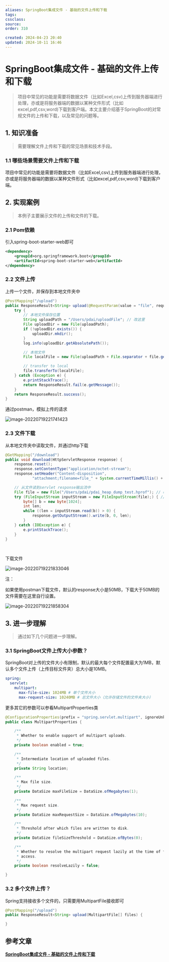 ```yaml
---
aliases: SpringBoot集成文件 - 基础的文件上传和下载
tags: 
cssclass: 
source: 
order: 310

created: 2024-04-23 20:40
updated: 2024-10-11 16:46
---
```

# SpringBoot集成文件 - 基础的文件上传和下载

>项目中常见的功能是需要将数据文件（比如Excel,csv)上传到服务器端进行处理，亦或是将服务器端的数据以某种文件形式（比如excel,pdf,csv,word)下载到客户端。本文主要介绍基于SpringBoot的对常规文件的上传和下载，以及常见的问题等。

## 1. 知识准备

> 需要理解文件上传和下载的常见场景和技术手段。

### 1.1 哪些场景需要文件上传和下载

项目中常见的功能是需要将数据文件（比如Excel,csv)上传到服务器端进行处理，亦或是将服务器端的数据以某种文件形式（比如excel,pdf,csv,word)下载到客户端。

## 2. 实现案例

> 本例子主要展示文件的上传和文件的下载。

### 2.1 Pom依赖

引入spring-boot-starter-web即可

```xml
<dependency>
    <groupId>org.springframework.boot</groupId>
    <artifactId>spring-boot-starter-web</artifactId>
</dependency>
```

### 2.2 文件上传

上传一个文件，并保存到本地文件夹中

```java
@PostMapping("/upload")
public ResponseResult<String> upload(@RequestParam(value = "file", required = true) MultipartFile file) {
    try {
        // 本地文件保存位置
        String uploadPath = "/Users/pdai/uploadFile"; // 改这里
        File uploadDir = new File(uploadPath);
        if (!uploadDir.exists()) {
            uploadDir.mkdir();
        }
        log.info(uploadDir.getAbsolutePath());

        // 本地文件
        File localFile = new File(uploadPath + File.separator + file.getOriginalFilename());

        // transfer to local
        file.transferTo(localFile);
    } catch (Exception e) {
        e.printStackTrace();
        return ResponseResult.fail(e.getMessage());
    }
    return ResponseResult.success();
}
```

通过postman，模拟上传的请求

![image-20220719221741423](https://raw.gitmirror.com/MrJackC/PicGoImages/main/other/202404232159470.png)

### 2.3 文件下载

从本地文件夹中读取文件，并通过http下载

```java
@GetMapping("/download")
public void download(HttpServletResponse response) {
    response.reset();
    response.setContentType("application/octet-stream");
    response.setHeader("Content-disposition",
            "attachment;filename=file_" + System.currentTimeMillis() + ".hprof");

    // 从文件读到servlet response输出流中
    File file = new File("/Users/pdai/pdai_heap_dump_test.hprof"); // 改这里
    try (FileInputStream inputStream = new FileInputStream(file);) { // try-with-resources
        byte[] b = new byte[1024];
        int len;
        while ((len = inputStream.read(b)) > 0) {
            response.getOutputStream().write(b, 0, len);
        }
    } catch (IOException e) {
        e.printStackTrace();
    }
}

  
```

下载文件

![image-20220719221833046](https://cdn.jsdelivr.net/gh/MrJackC/PicGoImages/other/202410151658645.png)

注：

如果使用postman下载文件，默认的response大小是50MB，下载大于50MB的文件需要在这里自行设置。

![image-20220719221858304](https://raw.gitmirror.com/MrJackC/PicGoImages/main/other/202404232159512.png)

## 3. 进一步理解

> 通过如下几个问题进一步理解。

### 3.1 SpringBoot文件上传大小参数？

SpringBoot对上传的文件大小有限制，默认的最大每个文件配置最大为1MB，默认多个文件上传（上传目标文件夹）总大小是10MB。

```yml
spring:
  servlet:
    multipart:
      max-file-size: 1024MB # 单个文件大小
      max-request-size: 10240MB # 总文件大小（允许存储文件的文件夹大小）
```

更多其它的参数可以参看MultipartProperties类

```java
@ConfigurationProperties(prefix = "spring.servlet.multipart", ignoreUnknownFields = false)
public class MultipartProperties {

	/**
	 * Whether to enable support of multipart uploads.
	 */
	private boolean enabled = true;

	/**
	 * Intermediate location of uploaded files.
	 */
	private String location;

	/**
	 * Max file size.
	 */
	private DataSize maxFileSize = DataSize.ofMegabytes(1);

	/**
	 * Max request size.
	 */
	private DataSize maxRequestSize = DataSize.ofMegabytes(10);

	/**
	 * Threshold after which files are written to disk.
	 */
	private DataSize fileSizeThreshold = DataSize.ofBytes(0);

	/**
	 * Whether to resolve the multipart request lazily at the time of file or parameter
	 * access.
	 */
	private boolean resolveLazily = false;

}
```

### 3.2 多个文件上传？

Spring支持接收多个文件的，只需要用MultipartFile接收即可

```java
@PostMapping("/upload")
public ResponseResult<String> upload(MultipartFile[] files) {

}
```

## 参考文章

[**SpringBoot集成文件 - 基础的文件上传和下载**](https://pdai.tech/md/spring/springboot/springboot-x-file-upload-download.html)